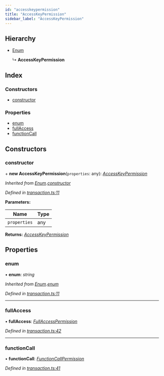 ```yaml
---
id: "accesskeypermission"
title: "AccessKeyPermission"
sidebar_label: "AccessKeyPermission"
---
```


## Hierarchy

* [Enum](enum.md)

  ↳ **AccessKeyPermission**

## Index

### Constructors

* [constructor](accesskeypermission.md#constructor)

### Properties

* [enum](accesskeypermission.md#enum)
* [fullAccess](accesskeypermission.md#fullaccess)
* [functionCall](accesskeypermission.md#functioncall)

## Constructors

###  constructor

\+ **new AccessKeyPermission**(`properties`: any): *[AccessKeyPermission](accesskeypermission.md)*

*Inherited from [Enum](enum.md).[constructor](enum.md#constructor)*

*Defined in [transaction.ts:11](https://github.com/near/near-api-js/blob/88ad17d/src.ts/transaction.ts#L11)*

**Parameters:**

Name | Type |
------ | ------ |
`properties` | any |

**Returns:** *[AccessKeyPermission](accesskeypermission.md)*

## Properties

###  enum

• **enum**: *string*

*Inherited from [Enum](enum.md).[enum](enum.md#enum)*

*Defined in [transaction.ts:11](https://github.com/near/near-api-js/blob/88ad17d/src.ts/transaction.ts#L11)*

___

###  fullAccess

• **fullAccess**: *[FullAccessPermission](fullaccesspermission.md)*

*Defined in [transaction.ts:42](https://github.com/near/near-api-js/blob/88ad17d/src.ts/transaction.ts#L42)*

___

###  functionCall

• **functionCall**: *[FunctionCallPermission](functioncallpermission.md)*

*Defined in [transaction.ts:41](https://github.com/near/near-api-js/blob/88ad17d/src.ts/transaction.ts#L41)*
